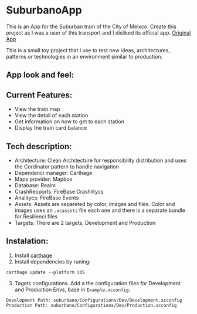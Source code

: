# SuburbanoApp

This is an App for the Suburban train of the City of Meixco. Create this project as I was a user of this transport and I disliked its official app. 
[Original App](https://apps.apple.com/mx/app/mi-suburbano/id1073027758)

This is a small toy project that I use to test new ideas, architectures, patterns or technologies in an environment similar to production.

## App look and feel:


## Current Features:
* View the train map
* View the detail of each station
* Get information on how to get to each station
* Display the train card balance

## Tech description:
* Architecture: Clean Architecture for responsibility distribution and uses the Cordinator pattern to handle navigation
* Dependenci manager: Carthage
* Maps provider: Mapbox
* Database: Realm
* CrashReoports: FireBase Crashlitycs 
* Analitycs: FireBase Events
* Assets: Assets are separeted by color, images and files. Color and images uses an `.xcassets` file each one and there is a separate bundle for Resilienci files
* Targets: There are 2 targets, Development and Production

## Instalation:
1. Install [carthage](https://github.com/Carthage/Carthage#quick-start)
2. Install dependencies by runing: 

```
carthage update --platform iOS 
```

3. Tagets configurations. Add a the configuration files for Development and Production Envs, base in `Example.xcconfig`:

```
Development Path: suburbano/Configurations/Dev/Development.xcconfig
Production Path: suburbano/Configurations/Dev/Production.xcconfig
```

